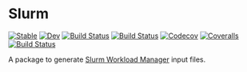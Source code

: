 # Slurm

[![Stable](https://img.shields.io/badge/docs-stable-blue.svg)](https://singularitti.github.io/Slurm.jl/stable)
[![Dev](https://img.shields.io/badge/docs-dev-blue.svg)](https://singularitti.github.io/Slurm.jl/dev)
[![Build Status](https://travis-ci.com/singularitti/Slurm.jl.svg?branch=master)](https://travis-ci.com/singularitti/Slurm.jl)
[![Build Status](https://ci.appveyor.com/api/projects/status/github/singularitti/Slurm.jl?svg=true)](https://ci.appveyor.com/project/singularitti/Slurm-jl)
[![Codecov](https://codecov.io/gh/singularitti/Slurm.jl/branch/master/graph/badge.svg)](https://codecov.io/gh/singularitti/Slurm.jl)
[![Coveralls](https://coveralls.io/repos/github/singularitti/Slurm.jl/badge.svg?branch=master)](https://coveralls.io/github/singularitti/Slurm.jl?branch=master)
[![Build Status](https://api.cirrus-ci.com/github/singularitti/Slurm.jl.svg)](https://cirrus-ci.com/github/singularitti/Slurm.jl)

A package to generate [Slurm Workload Manager](https://slurm.schedmd.com/documentation.html) input files.
